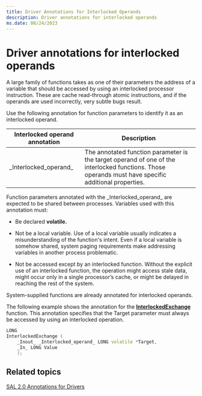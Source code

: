 ```yaml
---
title: Driver Annotations for Interlocked Operands
description: Driver annotations for interlocked operands
ms.date: 08/24/2023
---
```


# Driver annotations for interlocked operands


A large family of functions takes as one of their parameters the address of a variable that should be accessed by using an interlocked processor instruction. These are cache read-through atomic instructions, and if the operands are used incorrectly, very subtle bugs result.

Use the following annotation for function parameters to identify it as an interlocked operand.

|Interlocked operand annotation|Description|
|----------------------------- |---------- |
|\_Interlocked_operand_|The annotated function parameter is the target operand of one of the interlocked functions. Those operands must have specific additional properties.|

Function parameters annotated with the \_Interlocked\_operand\_ are expected to be shared between processes. Variables used with this annotation must:

- Be declared **volatile.**

- Not be a local variable. Use of a local variable usually indicates a misunderstanding of the function's intent. Even if a local variable is somehow shared, system paging requirements make addressing variables in another process problematic.

- Not be accessed except by an interlocked function. Without the explicit use of an interlocked function, the operation might access stale data, might occur only in a single processor’s cache, or might be delayed in reaching the rest of the system.

System-supplied functions are already annotated for interlocked operands.

The following example shows the annotation for the [**InterlockedExchange**](/windows-hardware/drivers/ddi/wdm/nf-wdm-interlockedexchange) function. This annotation specifies that the Target parameter must always be accessed by using an interlocked operation.

```cpp
LONG  
InterlockedExchange (  
    _Inout_ _Interlocked_operand_ LONG volatile *Target,  
    _In_ LONG Value  
    );  
```

## <span id="related_topics"></span>Related topics

[SAL 2.0 Annotations for Drivers](sal-2-annotations-for-windows-drivers.md)
